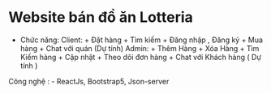 # Website bán đồ ăn Lotteria
- Chức năng:
    Client:
        + Đặt hàng
        + Tìm kiếm
        + Đăng nhập , Đăng ký
        + Mua hàng
        + Chat với quán (Dự tính)
    Admin:
        + Thêm Hàng
        + Xóa Hàng
        + Tìm Kiếm hàng
        + Cập nhật
        + Theo dõi đơn hàng
        + Chat với Khách hàng ( Dự tính )

Công nghệ : 
    - ReactJs, Bootstrap5, Json-server